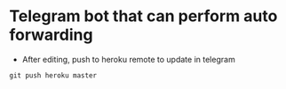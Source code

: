 # Telegram bot that can perform auto forwarding
- After editing, push to heroku remote to update in telegram
```
git push heroku master
```
